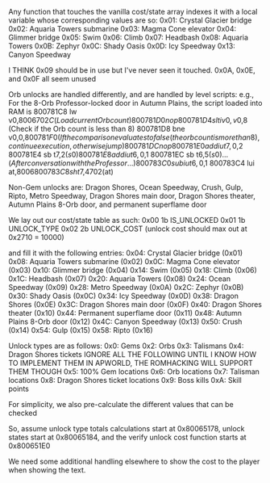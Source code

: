 Any function that touches the vanilla cost/state array indexes it with a local variable whose corresponding values are so:
0x01: Crystal Glacier bridge
0x02: Aquaria Towers submarine
0x03: Magma Cone elevator
0x04: Glimmer bridge
0x05: Swim
0x06: Climb
0x07: Headbash
0x08: Aquaria Towers
0x0B: Zephyr
0x0C: Shady Oasis
0x0D: Icy Speedway
0x13: Canyon Speedway

I THINK 0x09 should be in use but I've never seen it touched. 0x0A, 0x0E, and 0x0F all seem unused

Orb unlocks are handled differently, and are handled by level scripts:
e.g.,
For the 8-Orb Professor-locked door in Autumn Plains, the script loaded into RAM is 
800781C8 lw v0,$8006702C (Load current Orb count)
800781D0 nop
800781D4 slti v0,v0,$8 (Check if the Orb count is less than 8)
800781D8 bne v0,0,$800781F0 (If the comparison evaluates to false (the orb count is more than 8), continue execution, otherwise jump)
800781DC nop
800781E0 addiu t7,0,$2
800781E4 sb t7,$2(s0)
800781E8 addiu t6,0,$1
800781EC sb t6,$5(s0)
...
(After conversation with the Professor...)
800783C0 subiu t6,0,$1
800783C4 lui at,$8006
800783C8 sh t7,$4702(at) 

Non-Gem unlocks are:
Dragon Shores, Ocean Speedway, Crush, Gulp, Ripto, Metro Speedway, Dragon Shores main door, Dragon Shores theater, Autumn Plains 8-Orb door, and permanent superflame door

We lay out our cost/state table as such:
0x00 1b IS_UNLOCKED
0x01 1b UNLOCK_TYPE
0x02 2b UNLOCK_COST (unlock cost should max out at 0x2710 = 10000)

and fill it with the following entries:
0x04: Crystal Glacier bridge (0x01)
0x08: Aquaria Towers submarine (0x02)
0x0C: Magma Cone elevator (0x03)
0x10: Glimmer bridge (0x04)
0x14: Swim (0x05)
0x18: Climb (0x06)
0x1C: Headbash (0x07)
0x20: Aquaria Towers (0x08)
0x24: Ocean Speedway (0x09)
0x28: Metro Speedway (0x0A)
0x2C: Zephyr (0x0B)
0x30: Shady Oasis (0x0C)
0x34: Icy Speedway (0x0D)
0x38: Dragon Shores (0x0E)
0x3C: Dragon Shores main door (0x0F)
0x40: Dragon Shores theater (0x10)
0x44: Permanent superflame door (0x11)
0x48: Autumn Plains 8-Orb door (0x12)
0x4C: Canyon Speedway (0x13)
0x50: Crush (0x14)
0x54: Gulp (0x15)
0x58: Ripto (0x16)

Unlock types are as follows:
0x0: Gems
0x2: Orbs
0x3: Talismans
0x4: Dragon Shores tickets
IGNORE ALL THE FOLLOWING UNTIL I KNOW HOW TO IMPLEMENT THEM IN APWORLD, THE ROMHACKING WILL SUPPORT THEM THOUGH
0x5: 100% Gem locations
0x6: Orb locations
0x7: Talisman locations
0x8: Dragon Shores ticket locations
0x9: Boss kills
0xA: Skill points

For simplicity, we also pre-calculate the different values that can be checked

So, assume unlock type totals calculations start at 0x80065178, unlock states start at 0x80065184, and the verify unlock cost function starts at 0x800651E0




We need some additional handling elsewhere to show the cost to the player when showing the text.